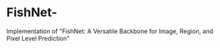 # FishNet-
Implementation of "FishNet: A Versatile Backbone for Image, Region, and Pixel Level Prediction" 
